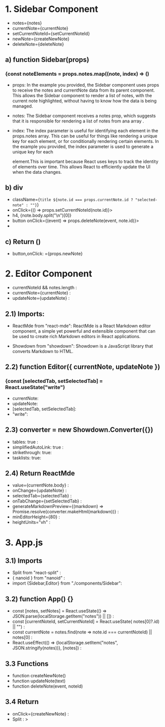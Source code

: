 
# 1. Sidebar Component
* notes={notes}
* currentNote={currentNote}
* setCurrentNoteId={setCurrentNoteId}
* newNote={createNewNote}
* deleteNote={deleteNote}

## a) function Sidebar(props) 
### {const noteElements = props.notes.map((note, index) => ()

* props: In the example you provided, the Sidebar component uses props to receive the notes and currentNote data from its parent component. This allows the Sidebar component to render a list of notes, with the current note highlighted, without having to know how the data is being managed.

* notes: The Sidebar component receives a notes prop, which suggests that it is responsible for rendering a list of notes from ana array .
* index: The index parameter is useful for identifying each element in the props.notes array. This can be useful for things like rendering a unique key for each element, or for conditionally rendering certain elements. In the example you provided, the index parameter is used to generate a unique key for each <div> element.This is important because React uses keys to track the identity of elements over time. This allows React to efficiently update the UI when the data changes.


## b) div
                
* className={`title ${note.id === props.currentNote.id ? "selected-note" : ""}`}
* onClick={() => props.setCurrentNoteId(note.id)}>
* h4, {note.body.split("\n")[0]}
* button onClick={(event) => props.deleteNote(event, note.id)}>
* <i></i>
</button>



## c) Return ()
  * button,onClick: ={props.newNote}


# 2. Editor Component
* currentNoteId && notes.length :
* currentNote={currentNote} : 
* updateNote={updateNote} : 


## 2.1) Imports: 
* ReactMde from "react-mde": ReactMde is a React Markdown editor component, a simple yet powerful and extensible component that can be used to create rich Markdown editors in React applications.

* Showdown from "showdown": Showdown is a JavaScript library that converts Markdown to HTML.

## 2.2) function Editor({ currentNote, updateNote }) 
   ### {const [selectedTab, setSelectedTab] = React.useState("write")

   * currentNote:
   * updateNote:
   * [selectedTab, setSelectedTab]:
   * "write":

## 2.3)  converter = new Showdown.Converter({})
  * tables: true :
  * simplifiedAutoLink: true : 
  * strikethrough: true: 
  * tasklists: true:

## 2.4) Return ReactMde
* value={currentNote.body} : 
* onChange={updateNote} : 
* selectedTab={selectedTab} : 
* onTabChange={setSelectedTab} : 
* generateMarkdownPreview={(markdown) => Promise.resolve(converter.makeHtml(markdown))} : 
* minEditorHeight={80} : 
* heightUnits="vh" :


# 3. App.js

## 3.1) Imports
* Split from "react-split" :
* { nanoid } from "nanoid" :
* import {Sidebar,Editor} from "./components/Sidebar":

## 3.2) function App() {}
  * const [notes, setNotes] = React.useState(() => JSON.parse(localStorage.getItem("notes")) || []) :
  * const [currentNoteId, setCurrentNoteId] = React.useState( notes[0]?.id) || "") : 
  * const currentNote = notes.find(note => note.id === currentNoteId) || notes[0] :
  * React.useEffect(() => {localStorage.setItem("notes", JSON.stringify(notes))}, [notes]) :

## 3.3 Functions
* function createNewNote()
* function updateNote(text)
* function deleteNote(event, noteId)

## 3.4 Return 
* onClick={createNewNote} :
* Split : 
                    >



